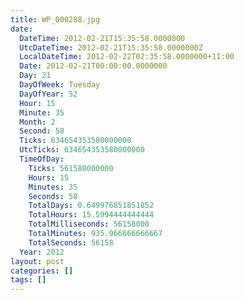 ```yaml
---
title: WP_000288.jpg
date:
  DateTime: 2012-02-21T15:35:58.0000000
  UtcDateTime: 2012-02-21T15:35:58.0000000Z
  LocalDateTime: 2012-02-22T02:35:58.0000000+11:00
  Date: 2012-02-21T00:00:00.0000000
  Day: 21
  DayOfWeek: Tuesday
  DayOfYear: 52
  Hour: 15
  Minute: 35
  Month: 2
  Second: 58
  Ticks: 634654353580000000
  UtcTicks: 634654353580000000
  TimeOfDay:
    Ticks: 561580000000
    Hours: 15
    Minutes: 35
    Seconds: 58
    TotalDays: 0.649976851851852
    TotalHours: 15.5994444444444
    TotalMilliseconds: 56158000
    TotalMinutes: 935.966666666667
    TotalSeconds: 56158
  Year: 2012
layout: post
categories: []
tags: []
---
```


